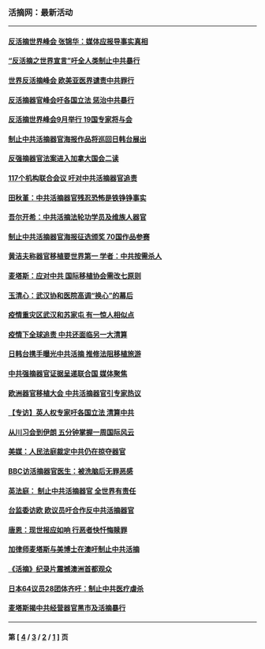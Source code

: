 ### 活摘网：最新活动
---
#### [反活摘世界峰会 张锦华：媒体应报导事实真相](../../pages/nf5883/n13278502.md?10200430) 
#### [“反活摘之世界宣言”吁全人类制止中共暴行](../../pages/nf5883/n13259730.md?10200430) 
#### [世界反活摘峰会 欧美亚医界谴责中共罪行](../../pages/nf5883/n13253550.md?10200430) 
#### [反活摘器官峰会吁各国立法 惩治中共暴行](../../pages/nf5883/n13245052.md?10200430) 
#### [反活摘世界峰会9月举行 19国专家将与会](../../pages/nf5883/n13201492.md?10200430) 
#### [制止中共活摘器官海报作品将巡回日韩台展出](../../pages/nf5883/n13177791.md?10200430) 
#### [反强摘器官法案进入加拿大国会二读](../../pages/nf5883/n13033450.md?10200430) 
#### [117个机构联合会议 吁对中共活摘器官追责](../../pages/nf5883/n12775087.md?10200430) 
#### [田秋堇：中共活摘器官残忍恐怖是铁铮铮事实](../../pages/nf5883/n12702148.md?10200430) 
#### [吾尔开希：中共活摘法轮功学员及维族人器官](../../pages/nf5883/n12693197.md?10200430) 
#### [制止中共活摘器官海报征选颁奖 70国作品参赛](../../pages/nf5883/n12692050.md?10200430) 
#### [黄洁夫称器官移植要世界第一 学者：中共按需杀人](../../pages/nf5883/n12572329.md?10200430) 
#### [麦塔斯：应对中共 国际移植协会需改七原则](../../pages/nf5883/n12514711.md?10200430) 
#### [玉清心：武汉协和医院高调“换心”的幕后](../../pages/nf5883/n12298730.md?10200430) 
#### [疫情重灾区武汉和苏家屯 有一惊人相似点](../../pages/nf5883/n12150824.md?10200430) 
#### [疫情下全球追责 中共还面临另一大清算](../../pages/nf5883/n12070397.md?10200430) 
#### [日韩台携手曝光中共活摘 推修法阻移植旅游](../../pages/nf5883/n11712046.md?10200430) 
#### [中共强摘器官证据呈递联合国 媒体聚焦](../../pages/nf5883/n11546426.md?10200430) 
#### [欧洲器官移植大会 中共活摘器官引专家热议](../../pages/nf5883/n11539095.md?10200430) 
#### [【专访】英人权专家吁各国立法 清算中共](../../pages/nf5883/n11367315.md?10200430) 
#### [从川习会到伊朗 五分钟掌握一周国际风云](../../pages/nf5883/n11338520.md?10200430) 
#### [美媒：人民法庭裁定中共仍在掠夺器官](../../pages/nf5883/n11334897.md?10200430) 
#### [BBC访活摘器官医生：被洗脑后无罪恶感](../../pages/nf5883/n11335935.md?10200430) 
#### [英法庭： 制止中共活摘器官 全世界有责任](../../pages/nf5883/n11330691.md?10200430) 
#### [台监委访欧 欧议员吁合作反中共活摘器官](../../pages/nf5883/n11109190.md?10200430) 
#### [唐恩：现世报应如响 行恶者快忏悔赎罪](../../pages/nf5883/n11104016.md?10200430) 
#### [加律师麦塔斯与美博士在澳吁制止中共活摘](../../pages/nf5883/n10724764.md?10200430) 
#### [《活摘》纪录片震撼澳洲首都观众](../../pages/nf5883/n10722747.md?10200430) 
#### [日本64议员28团体齐吁：制止中共医疗虐杀](../../pages/nf5883/n10587757.md?10200430) 
#### [麦塔斯揭中共经营器官黑市及活摘暴行](../../pages/nf5883/n10442407.md?10200430) 

---
#### 第 [ [4](./4.md?10200430) / [3](./3.md?10200430) / [2](./2.md?10200430) / [1](./1.md?10200430) ] 页
